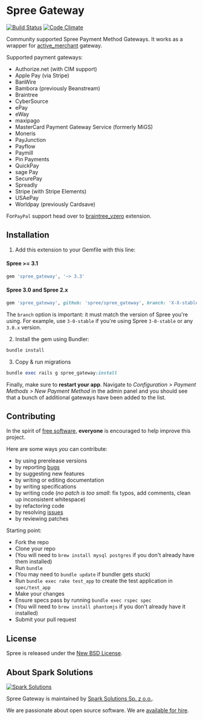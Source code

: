 # Spree Gateway

[![Build Status](https://api.travis-ci.org/spree/spree_gateway.svg?branch=master)](https://travis-ci.org/spree/spree_gateway)
[![Code Climate](https://codeclimate.com/github/spree/spree_gateway.svg)](https://codeclimate.com/github/spree/spree_gateway)

Community supported Spree Payment Method Gateways. It works as a wrapper for
[active_merchant](https://github.com/activemerchant/active_merchant) gateway. 

Supported payment gateways:
* Authorize.net (with CIM support)
* Apple Pay (via Stripe)
* BanWire
* Bambora (previously Beanstream)
* Braintree
* CyberSource
* ePay
* eWay
* maxipago
* MasterCard Payment Gateway Service (formerly MiGS)
* Moneris
* PayJunction
* Payflow
* Paymill
* Pin Payments
* QuickPay
* sage Pay
* SecurePay
* Spreadly
* Stripe (with Stripe Elements)
* USAePay
* Worldpay (previously Cardsave)

For`PayPal` support head over to [braintree_vzero](https://github.com/spree-contrib/spree_braintree_vzero) extension.

## Installation

1. Add this extension to your Gemfile with this line:

  #### Spree >= 3.1

  ```ruby
  gem 'spree_gateway', '~> 3.3'
  ```

  #### Spree 3.0 and Spree 2.x

  ```ruby
  gem 'spree_gateway', github: 'spree/spree_gateway', branch: 'X-X-stable'
  ```

  The `branch` option is important: it must match the version of Spree you're using.
  For example, use `3-0-stable` if you're using Spree `3-0-stable` or any `3.0.x` version.

2. Install the gem using Bundler:
  ```ruby
  bundle install
  ```

3. Copy & run migrations
  ```ruby
  bundle exec rails g spree_gateway:install
  ```

Finally, make sure to **restart your app**. Navigate to *Configuration > Payment Methods > New Payment Method* in the admin panel and you should see that a bunch of additional gateways have been added to the list.

## Contributing

In the spirit of [free software][1], **everyone** is encouraged to help improve this project.

Here are some ways *you* can contribute:

* by using prerelease versions
* by reporting [bugs][2]
* by suggesting new features
* by writing or editing documentation
* by writing specifications
* by writing code (*no patch is too small*: fix typos, add comments, clean up inconsistent whitespace)
* by refactoring code
* by resolving [issues][2]
* by reviewing patches

Starting point:

* Fork the repo
* Clone your repo
* (You will need to `brew install mysql postgres` if you don't already have them installed)
* Run `bundle`
* (You may need to `bundle update` if bundler gets stuck)
* Run `bundle exec rake test_app` to create the test application in `spec/test_app`
* Make your changes
* Ensure specs pass by running `bundle exec rspec spec`
* (You will need to `brew install phantomjs` if you don't already have it installed)
* Submit your pull request


License
----------------------

Spree is released under the [New BSD License][3].

About Spark Solutions
----------------------
[![Spark Solutions](http://sparksolutions.co/wp-content/uploads/2015/01/logo-ss-tr-221x100.png)][spark]

Spree Gateway is maintained by [Spark Solutions Sp. z o.o.][spark].

We are passionate about open source software.
We are [available for hire][spark].

[spark]:http://sparksolutions.co?utm_source=github

[1]: http://www.fsf.org/licensing/essays/free-sw.html
[2]: https://github.com/spree/spree_gateway/issues
[3]: https://github.com/spree/spree_gateway/blob/master/LICENSE.md
[4]: https://github.com/spree
[5]: https://github.com/spree/spree_gateway/graphs/contributors
